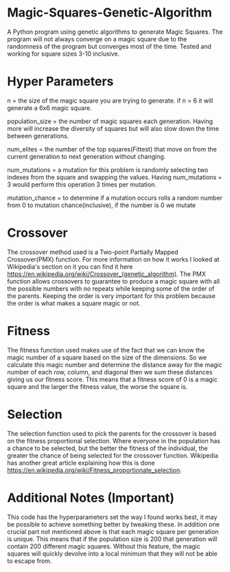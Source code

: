 # Magic-Squares-Genetic-Algorithm
A Python program using genetic algorithms to generate Magic Squares. The program will not always converge on a magic square due to the randomness of the program but converges most of the time. Tested and working for square sizes 3-10 inclusive.

# Hyper Parameters
n = the size of the magic square you are trying to generate. if n = 6 it will generate a 6x6 magic square.

population_size = the number of magic squares each generation. Having more will increase the diversity of squares but will also slow down the time between generations.

num_elites = the number of the top squares(Fittest) that move on from the current generation to next generation without changing.

num_mutations = a mutation for this problem is randomly selecting two indexes from the square and swapping the values. Having num_mutations = 3 would perform this operation 3 times per mutation.

mutation_chance = to determine if a mutation occurs rolls a random number from 0 to mutation chance(inclusive), if the number is 0 we mutate

# Crossover
The crossover method used is a Two-point Partially Mapped Crossover(PMX) function.
For more information on how it works I looked at Wikipedia's section on it you can find it here https://en.wikipedia.org/wiki/Crossover_(genetic_algorithm).
The PMX function allows crossovers to guarantee to produce a magic square with all the possible numbers with no repeats while keeping some of the order of the parents.
Keeping the order is very important for this problem because the order is what makes a square magic or not.

# Fitness
The fitness function used makes use of the fact that we can know the magic number of a square based on the size of the dimensions. So we calculate this magic number and determine the distance away for the magic number of each row, column, and diagonal then we sum these distances giving us our fitness score. This means that a fitness score of 0 is a magic square and the larger the fitness value, the worse the square is. 

# Selection
The selection function used to pick the parents for the crossover is based on the fitness proportional selection. Where everyone in the population has a chance to be selected, but the better the fitness of the individual, the greater the chance of being selected for the crossover function. Wikipedia has another great article explaining how this is done https://en.wikipedia.org/wiki/Fitness_proportionate_selection. 

# Additional Notes (Important)
This code has the hyperparameters set the way I found works best, it may be possible to achieve something better by tweaking these. 
In addition one crucial part not mentioned above is that each magic square per generation is unique. This means that if the population size is 200 that generation will contain 200 different magic squares. Without this feature, the magic squares will quickly devolve into a local minimum that they will not be able to escape from.


